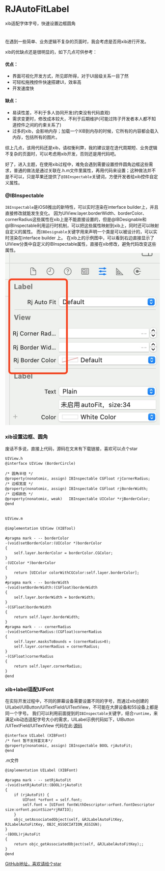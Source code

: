 # RJAutoFitLabel
xib适配字体字号，快速设置边框圆角
#
在遇到一些简单、业务逻辑不复杂的页面时，我会考虑是否用xib进行开发。

xib的优缺点还是很明显的，如下几点可供参考：
#### 优点：
* 界面可视化开发方式，所见即所得，对于UI层级关系一目了然
* 可轻松拖拽控件快速搭建UI，效率高
* 开发速度快

#### 缺点：
* 易读性差，不利于多人协同开发(约束没有代码直观)
* 需求变更时，修改成本较大，不利于后期维护(可能过阵子开发者本人都不知道控件之间的约束关系了)
* 过多的xib，会影响内存；加载一个XIB到内存的时候，它所有的内容都会载入内存，包括所有的图片。

综上几点，该用代码还是xib，请权衡利弊，我的建议是在迭代周期短、业务逻辑不复杂的页面时，可以考虑用xib开发，否则还是用代码吧。

好了，进入主题，在使用xib过程中，难免会遇到需要设置控件圆角边框这些需求，普通的做法是通过关联在.h.m文件里属性，再用代码来设置；这种做法并不是不可以，只是苹果还提供了`@IBInspectable`关键词，方便开发者给xib控件自定义属性。
### @IBInspectable
`IBInspectable`是iOS8推出的新特性，可以实时渲染在interface builder上，并且直接修改就能发生变化。
因为UIView.layer.borderWidth、borderColor、cornerRadius这些属性在xib上是不能直接设置的，但是@IBDesignable和@IBInspectable利用运行时机制，可以把这些属性映射到xib上，同时还可以映射自定义的属性。
而`IBDesignable`关键字用来声明一个类是可以被设计的，可以实时渲染在interface builder 上。
在xib上的示例图中，可以看到右边直接显示了UIView分类中自定义的IBInspectable属性，直接在xib修改，避免代码改变这些属性。
![-w267](https://github.com/jcexk/jcexk.github.io/blob/master/images/16194586000253.jpg?raw=true)
### xib设置边框、圆角
废话不多说，直接上代码，源码在文末有下载链接，喜欢可以点个star

```
UIView.h
@interface UIView (BorderCircle)

/* 圆角半径 */
@property(nonatomic, assign) IBInspectable CGFloat rjCornerRadius;
/* 边框宽度 */
@property(nonatomic, assign) IBInspectable CGFloat rjBorderWidth;
/* 边框颜色 */
@property(nonatomic, weak)   IBInspectable UIColor *rjBorderColor;
@end


UIView.m

@implementation UIView (XIBTool)

#pragma mark - -- borderColor
-(void)setBorderColor:(UIColor *)borderColor
{
    self.layer.borderColor = borderColor.CGColor;
}
-(UIColor *)borderColor
{
    return [UIColor colorWithCGColor:self.layer.borderColor];
}
#pragma mark - -- borderWidth
-(void)setBorderWidth:(CGFloat)borderWidth
{
    self.layer.borderWidth = borderWidth;
}
-(CGFloat)borderWidth
{
    return self.layer.borderWidth;
}
#pragma mark - -- cornerRadius
-(void)setCornerRadius:(CGFloat)cornerRadius
{
    self.layer.masksToBounds = (cornerRadius>0);
    self.layer.cornerRadius = cornerRadius;
}
-(CGFloat)cornerRadius
{
    return self.layer.cornerRadius;
}
@end
```
### xib+label适配UIFont
在实际开发过程中，不同的屏幕设备需要设置不同的字号，而通过xib创建的UILabel/UIButton/UITextField/UITextView，不可能在大屏设备和5S设备上都是同一个字号。
我们可以利用前面提到的`IBInspectable`关键字，结合`runtime`，来满足xib动态适配字号大小的需求，UILabel示例代码如下，UIButton
/UITextField/UITextView 代码在此:[源码](https://github.com/jcexk/RJAutoFitLabel)
```
@interface UILabel (XIBFont)
/* font 暂不支持富文本*/
@property(nonatomic, assign) IBInspectable BOOL rjAutoFit;
@end

```
.m文件
```
@implementation UILabel (XIBFont)

#pragma mark - -- setRjAutoFit
-(void)setRjAutoFit:(BOOL)rjAutoFit
{
    if (rjAutoFit) {
        UIFont *orFont = self.font;
        self.font = [UIFont fontWithDescriptor:orFont.fontDescriptor size:orFont.pointSize*rjRATIO];
    }
    objc_setAssociatedObject(self, &RJLabelAutoFitKey, RJLabelAutoFitKey, OBJC_ASSOCIATION_ASSIGN);
}
-(BOOL)rjAutoFit
{
    return objc_getAssociatedObject(self, &RJLabelAutoFitKey);;
}
@end
```
[GitHub地址，喜欢请给个star](https://github.com/jcexk/RJAutoFitLabel)

